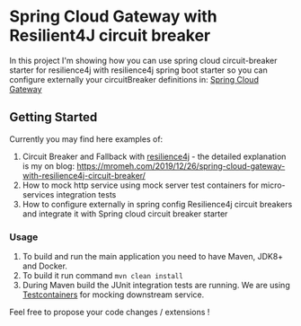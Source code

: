 # Spring Cloud Gateway with Resilient4J circuit breaker

In this project I'm showing how you can use spring cloud circuit-breaker starter for resilience4j with resilience4j spring boot starter so you can configure externally your circuitBreaker definitions
in:  [Spring Cloud Gateway](https://cloud.spring.io/spring-cloud-gateway/reference/html/)

## Getting Started 

Currently you may find here examples of: 
1. Circuit Breaker and Fallback with [resilience4j](https://resilience4j.readme.io/docs/getting-started) - the detailed explanation is my on blog: https://mromeh.com/2019/12/26/spring-cloud-gateway-with-resilience4j-circuit-breaker/
2. How to mock http service using mock server test containers for micro-services integration tests
3. How to configure externally in spring config Resilience4j circuit breakers and integrate it with Spring cloud circuit breaker starter

### Usage 
1. To build and run the main application you need to have Maven, JDK8+ and Docker.
2. To build it run command `mvn clean install`
3. During Maven build the JUnit integration tests are running. We are using [Testcontainers](https://www.testcontainers.org/) for mocking downstream service.

Feel free to propose your code changes / extensions ! 

